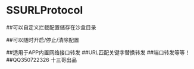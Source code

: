 # SSURLProtocol
##可以自定义拦截配置储存在沙盒目录

##可以随时开启/停止/清除配置

##适用于APP内置网络接口转发
##URL匹配关键字替换转发
##端口转发等等！
##QQ350722326
 十三哥出品

